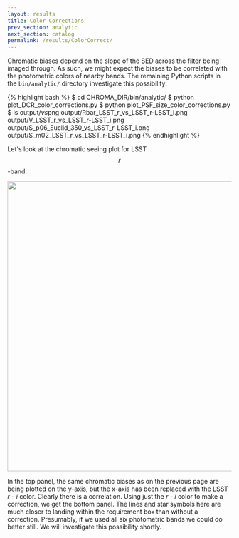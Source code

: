 ```yaml
---
layout: results
title: Color Corrections
prev_section: analytic
next_section: catalog
permalink: /results/ColorCorrect/
---
```


Chromatic biases depend on the slope of the SED across the filter being imaged through.  As such,
we might expect the biases to be correlated with the photometric colors of nearby bands.  The
remaining Python scripts in the `bin/analytic/` directory investigate this possibility:

{% highlight bash %}
$ cd CHROMA_DIR/bin/analytic/
$ python plot_DCR_color_corrections.py
$ python plot_PSF_size_color_corrections.py
$ ls output/*vs*png
output/Rbar_LSST_r_vs_LSST_r-LSST_i.png
output/V_LSST_r_vs_LSST_r-LSST_i.png
output/S_p06_Euclid_350_vs_LSST_r-LSST_i.png
output/S_m02_LSST_r_vs_LSST_r-LSST_i.png
{% endhighlight %}

Let's look at the chromatic seeing plot for LSST $$r$$-band:

<img src="{{site.url}}/img/S_m02_LSST_r_vs_LSST_r-LSST_i.png" width="650">

In the top panel, the same chromatic biases as on the previous page are being plotted on the
y-axis, but the x-axis has been replaced with the LSST _r_ - _i_ color.  Clearly there is a
correlation.  Using just the _r_ - _i_ color to make a correction, we get the bottom panel.
The lines and star symbols here are much closer to landing within the requirement box than without
a correction.  Presumably, if we used all six photometric bands we could do better still.  We will
investigate this possibility shortly.
